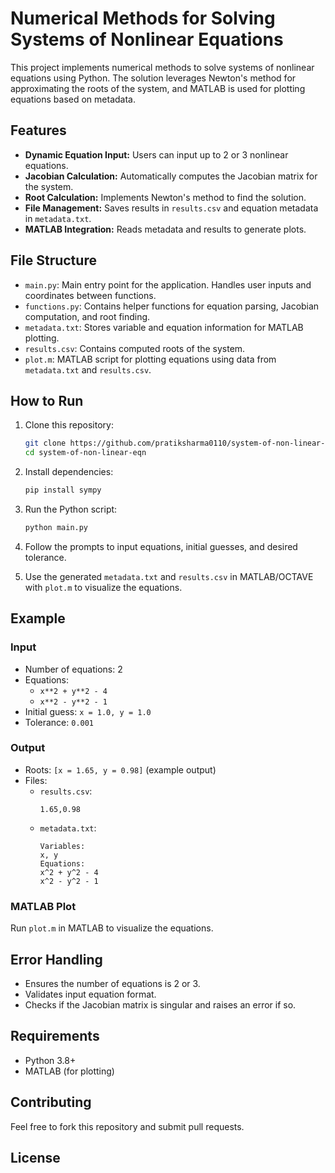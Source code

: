 # Numerical Methods for Solving Systems of Nonlinear Equations

This project implements numerical methods to solve systems of nonlinear equations using Python. The solution leverages Newton's method for approximating the roots of the system, and MATLAB is used for plotting equations based on metadata.

## Features

- **Dynamic Equation Input:** Users can input up to 2 or 3 nonlinear equations.
- **Jacobian Calculation:** Automatically computes the Jacobian matrix for the system.
- **Root Calculation:** Implements Newton's method to find the solution.
- **File Management:** Saves results in `results.csv` and equation metadata in `metadata.txt`.
- **MATLAB Integration:** Reads metadata and results to generate plots.

## File Structure

- `main.py`: Main entry point for the application. Handles user inputs and coordinates between functions.
- `functions.py`: Contains helper functions for equation parsing, Jacobian computation, and root finding.
- `metadata.txt`: Stores variable and equation information for MATLAB plotting.
- `results.csv`: Contains computed roots of the system.
- `plot.m`: MATLAB script for plotting equations using data from `metadata.txt` and `results.csv`.

## How to Run

1. Clone this repository:

   ```bash
   git clone https://github.com/pratiksharma0110/system-of-non-linear-eqn
   cd system-of-non-linear-eqn
   ```

2. Install dependencies:

   ```bash
   pip install sympy
   ```

3. Run the Python script:

   ```bash
   python main.py
   ```

4. Follow the prompts to input equations, initial guesses, and desired tolerance.

5. Use the generated `metadata.txt` and `results.csv` in MATLAB/OCTAVE with `plot.m` to visualize the equations.

## Example

### Input

- Number of equations: 2
- Equations:
  - `x**2 + y**2 - 4`
  - `x**2 - y**2 - 1`
- Initial guess: `x = 1.0, y = 1.0`
- Tolerance: `0.001`

### Output

- Roots: `[x = 1.65, y = 0.98]` (example output)
- Files:
  - `results.csv`:
    ```csv
    1.65,0.98
    ```
  - `metadata.txt`:
    ```
    Variables:
    x, y
    Equations:
    x^2 + y^2 - 4
    x^2 - y^2 - 1
    ```

### MATLAB Plot

Run `plot.m` in MATLAB to visualize the equations.

## Error Handling

- Ensures the number of equations is 2 or 3.
- Validates input equation format.
- Checks if the Jacobian matrix is singular and raises an error if so.

## Requirements

- Python 3.8+
- MATLAB (for plotting)

## Contributing

Feel free to fork this repository and submit pull requests.

## License

